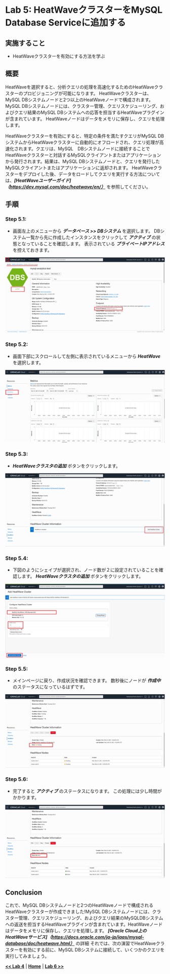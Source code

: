 # Lab 5: HeatWaveクラスターをMySQL Database Serviceに追加する

## 実施すること
- HeatWaveクラスターを有効にする方法を学ぶ


## 概要

HeatWaveを選択すると、分析クエリの処理を高速化するためのHeatWaveクラスターのプロビジョニングが可能になります。 HeatWaveクラスターは、MySQL DBシステムノードと2つ以上のHeatWaveノードで構成されます。 MySQL DBシステムノードには、クラスター管理、クエリスケジューリング、およびクエリ結果のMySQL DBシステムへの応答を担当するHeatWaveプラグインが含まれています。 HeatWaveノードはデータをメモリに保存し、クエリを処理します。

HeatWaveクラスターを有効にすると、特定の条件を満たすクエリがMySQL DBシステムからHeatWaveクラスターに自動的にオフロードされ、クエリ処理が高速化されます。クエリは、MySQL　DBシステムノードに接続することでHeatWaveクラスターと対話するMySQLクライアントまたはアプリケーションから発行されます。結果は、MySQL DBシステムノードと、クエリを発行したMySQLクライアントまたはアプリケーションに返却されます。
HeatWaveクラスターをデプロイした後、データをロードしてクエリを実行する方法については、_**[HeatWaveユーザーガイド]（https://dev.mysql.com/doc/heatwave/en/）**_ を参照してください。

## 手順

### **Step 5.1:**
- 画面左上のメニューから _**データベース >> DBシステム**_ を選択します。
DBシステム一覧から先に作成したインスタンスをクリックして _**アクティブ**_ の状態となっていることを確認します。
表示されている _**プライベートIPアドレス**_ を控えておきます。

![](./images/HW29_mds.png)

### **Step 5.2:**
- 画面下部にスクロールして左側に表示されているメニューから _**HeatWave**_ を選択します。
  
![](./images/HW30_hw.png)

### **Step 5.3:**
- _**HeatWaveクラスタの追加**_ ボタンをクリックします。
  
![](./images/HW31_hw.png)

### **Step 5.4:**
- 下図のようにシェイプが選択され、ノード数が２に設定されていることを確認します。
_**HeatWaveクラスタの追加**_ ボタンをクリックします。

![](./images/HW32_hw.png)

### **Step 5.5:**
- メインページに戻り、作成状況を確認できます。 数秒後にノードが _**作成中**_ のステータスになっているはずです。
  
![](./images/HW33_hw.png)

### **Step 5.6:**
- 完了すると _**アクティブ**_ のステータスになります。 この処理には少し時間がかかります。 
  
![](./images/HW34_hw.png)

## Conclusion

これで、MySQL DBシステムノードと2つのHeatWaveノードで構成されるHeatWaveクラスターが作成できました!MySQL DBシステムノードには、クラスター管理、クエリスケジューリング、およびクエリ結果のMySQLDBシステムへの返送を担当するHeatWaveプラグインが含まれています。HeatWaveノードはデータをメモリに保存し、クエリを処理します。
_**[Oracle Cloud上のHeatWaveサービス]（https://docs.oracle.com/ja-jp/iaas/mysql-database/doc/heatwave.html）**_ の詳細
それでは、次の演習でHeatWaveクラスターを有効にする前に、MySQL DBシステムに接続して、いくつかのクエリを実行してみましょう。

**[<< Lab 4](/Lab4/README.md)** | **[Home](./Readme.md)** | **[Lab 6 >>](/Lab6/README.md)**
